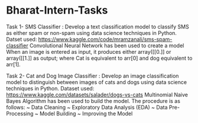 # Bharat-Intern-Tasks

Task 1- SMS Classifier : Develop a text classification model to classify SMS as either spam or non-spam using data science techniques in Python.
Datset used: https://www.kaggle.com/code/mramzanali/sms-spam-classifier
Convolutional Neural Network has been used to create a model
When an image is entered as input, it produces either array([[0.]] or array([[1.]] as output; where Cat is equivalent to arr[0] and dog equivalent to arr[1].


Task 2- Cat and Dog Image Classifier : Develop an image classification model to distinguish between images of cats and dogs using data science techniques in Python.
Dataset used: https://www.kaggle.com/datasets/salader/dogs-vs-cats
Multinomial Naive Bayes Algorithm has been used to build the model.
The procedure is as follows:
  ~ Data Cleaning
  ~ Exploratory Data Analysis (EDA)
  ~ Data Pre-Processing
  ~ Model Building
  ~ Improving the Model
  
